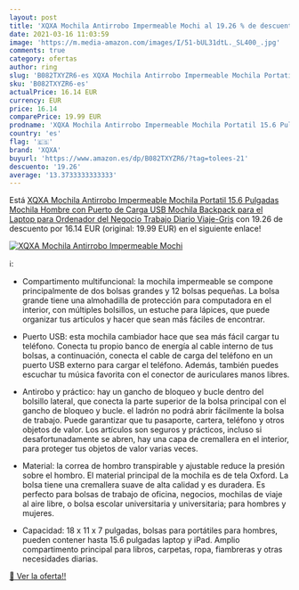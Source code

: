 ```yaml
---
layout: post
title: 'XQXA Mochila Antirrobo Impermeable Mochi al 19.26 % de descuento'
date: 2021-03-16 11:03:59
image: 'https://m.media-amazon.com/images/I/51-bUL31dtL._SL400_.jpg'
comments: true
category: ofertas
author: ring
slug: 'B082TXYZR6-es XQXA Mochila Antirrobo Impermeable Mochila Portatil 15.6...'
sku: 'B082TXYZR6-es'
actualPrice: 16.14 EUR
currency: EUR
price: 16.14
comparePrice: 19.99 EUR
prodname: 'XQXA Mochila Antirrobo Impermeable Mochila Portatil 15.6 Pulgadas Mochila Hombre con Puerto de Carga USB Mochila Backpack para el Laptop para Ordenador del Negocio Trabajo Diario Viaje-Gris'
country: 'es'
flag: '🇪🇸'
brand: 'XQXA'
buyurl: 'https://www.amazon.es/dp/B082TXYZR6/?tag=tolees-21'
descuento: '19.26'
average: '13.3733333333333'
---
```


Está [XQXA Mochila Antirrobo Impermeable Mochila Portatil 15.6 Pulgadas Mochila Hombre con Puerto de Carga USB Mochila Backpack para el Laptop para Ordenador del Negocio Trabajo Diario Viaje-Gris](https://www.amazon.es/dp/B082TXYZR6/?tag=tolees-21) con 19.26 de descuento por 16.14 EUR (original: 19.99 EUR) en el siguiente enlace!

[![XQXA Mochila Antirrobo Impermeable Mochi](https://m.media-amazon.com/images/I/51-bUL31dtL._SL400_.jpg)](https://www.amazon.es/dp/B082TXYZR6/?tag=tolees-21)

ℹ️:

- <p>Compartimento multifuncional: la mochila impermeable se compone principalmente de dos bolsas grandes y 12 bolsas pequeñas. La bolsa grande tiene una almohadilla de protección para computadora en el interior, con múltiples bolsillos, un estuche para lápices, que puede organizar tus artículos y hacer que sean más fáciles de encontrar. </p>
- <p>Puerto USB: esta mochila cambiador hace que sea más fácil cargar tu teléfono. Conecta tu propio banco de energía al cable interno de tus bolsas, a continuación, conecta el cable de carga del teléfono en un puerto USB externo para cargar el teléfono. Además, también puedes escuchar tu música favorita con el conector de auriculares manos libres. </p>
- <p>Antirobo y práctico: hay un gancho de bloqueo y bucle dentro del bolsillo lateral, que conecta la parte superior de la bolsa principal con el gancho de bloqueo y bucle. el ladrón no podrá abrir fácilmente la bolsa de trabajo. Puede garantizar que tu pasaporte, cartera, teléfono y otros objetos de valor. Los artículos son seguros y prácticos, incluso si desafortunadamente se abren, hay una capa de cremallera en el interior, para proteger tus objetos de valor varias veces. </p>
- <p>Material: la correa de hombro transpirable y ajustable reduce la presión sobre el hombro. El material principal de la mochila es de tela Oxford. La bolsa tiene una cremallera suave de alta calidad y es duradera. Es perfecto para bolsas de trabajo de oficina, negocios, mochilas de viaje al aire libre, o bolsa escolar universitaria y universitaria; para hombres y mujeres. </p>
- <p>Capacidad: 18 x 11 x 7 pulgadas, bolsas para portátiles para hombres, pueden contener hasta 15.6 pulgadas laptop y iPad. Amplio compartimento principal para libros, carpetas, ropa, fiambreras y otras necesidades diarias. </p>

[🛒 Ver la oferta!!](https://www.amazon.es/dp/B082TXYZR6/?tag=tolees-21)
